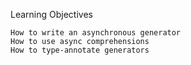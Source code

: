 Learning Objectives

    How to write an asynchronous generator
    How to use async comprehensions
    How to type-annotate generators

